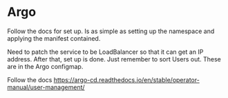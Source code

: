 # Argo

Follow the docs for set up. Is as simple as setting up the namespace and applying the manifest contained.

Need to patch the service to be LoadBalancer so that it can get an IP address. After that, set up is done. Just remember to sort Users out. These are in the Argo configmap. 

Follow the docs https://argo-cd.readthedocs.io/en/stable/operator-manual/user-management/